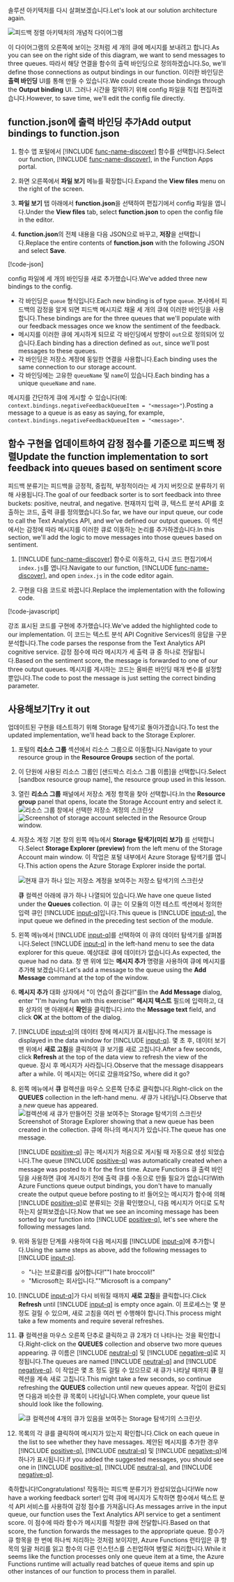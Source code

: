 <span data-ttu-id="412e1-101">솔루션 아키텍처를 다시 살펴보겠습니다.</span><span class="sxs-lookup"><span data-stu-id="412e1-101">Let's look at our solution architecture again.</span></span>

![피드백 정렬 아키텍처의 개념적 다이어그램](../media/proposed-solution.PNG)

<span data-ttu-id="412e1-103">이 다이어그램의 오른쪽에 보이는 것처럼 세 개의 큐에 메시지를 보내려고 합니다.</span><span class="sxs-lookup"><span data-stu-id="412e1-103">As you can see on the right side of this diagram, we want to send messages to three queues.</span></span> <span data-ttu-id="412e1-104">따라서 해당 연결을 함수의 출력 바인딩으로 정의하겠습니다.</span><span class="sxs-lookup"><span data-stu-id="412e1-104">So, we'll define those connections as output bindings in our function.</span></span> <span data-ttu-id="412e1-105">이러한 바인딩은 **출력 바인딩** UI를 통해 만들 수 있습니다.</span><span class="sxs-lookup"><span data-stu-id="412e1-105">We could create those bindings through the **Output binding** UI.</span></span> <span data-ttu-id="412e1-106">그러나 시간을 절약하기 위해 config 파일을 직접 편집하겠습니다.</span><span class="sxs-lookup"><span data-stu-id="412e1-106">However, to save time, we'll edit the config file directly.</span></span>

## <a name="add-output-bindings-to-functionjson"></a><span data-ttu-id="412e1-107">function.json에 출력 바인딩 추가</span><span class="sxs-lookup"><span data-stu-id="412e1-107">Add output bindings to function.json</span></span>

1. <span data-ttu-id="412e1-108">함수 앱 포털에서 [!INCLUDE [func-name-discover](./func-name-discover.md)] 함수를 선택합니다.</span><span class="sxs-lookup"><span data-stu-id="412e1-108">Select our function, [!INCLUDE [func-name-discover](./func-name-discover.md)], in the Function Apps portal.</span></span>

1. <span data-ttu-id="412e1-109">화면 오른쪽에서 **파일 보기** 메뉴를 확장합니다.</span><span class="sxs-lookup"><span data-stu-id="412e1-109">Expand the **View files** menu on the right of the screen.</span></span>

1. <span data-ttu-id="412e1-110">**파일 보기** 탭 아래에서 **function.json**을 선택하여 편집기에서 config 파일을 엽니다.</span><span class="sxs-lookup"><span data-stu-id="412e1-110">Under the **View files** tab, select **function.json** to open the config file in the editor.</span></span>

1. <span data-ttu-id="412e1-111">**function.json**의 전체 내용을 다음 JSON으로 바꾸고, **저장**을 선택합니다.</span><span class="sxs-lookup"><span data-stu-id="412e1-111">Replace the entire contents of **function.json** with the following JSON and select **Save**.</span></span>

[!code-json[](../code/function.json)]

<span data-ttu-id="412e1-112">config 파일에 세 개의 바인딩을 새로 추가했습니다.</span><span class="sxs-lookup"><span data-stu-id="412e1-112">We've added three new bindings to the config.</span></span>

- <span data-ttu-id="412e1-113">각 바인딩은 `queue` 형식입니다.</span><span class="sxs-lookup"><span data-stu-id="412e1-113">Each new binding is of type `queue`.</span></span> <span data-ttu-id="412e1-114">본사에서 피드백의 감정을 알게 되면 피드백 메시지로 채울 세 개의 큐에 이러한 바인딩을 사용합니다.</span><span class="sxs-lookup"><span data-stu-id="412e1-114">These bindings are for the three queues that we'll populate with our feedback messages once we know the sentiment of the feedback.</span></span>
- <span data-ttu-id="412e1-115">메시지를 이러한 큐에 게시하게 되므로 각 바인딩에서 방향이 `out`으로 정의되어 있습니다.</span><span class="sxs-lookup"><span data-stu-id="412e1-115">Each binding has a direction defined as `out`, since we'll post messages to these queues.</span></span>
- <span data-ttu-id="412e1-116">각 바인딩은 저장소 계정에 동일한 연결을 사용합니다.</span><span class="sxs-lookup"><span data-stu-id="412e1-116">Each binding uses the same connection to our storage account.</span></span>
- <span data-ttu-id="412e1-117">각 바인딩에는 고유한 `queueName` 및 `name`이 있습니다.</span><span class="sxs-lookup"><span data-stu-id="412e1-117">Each binding has a unique `queueName` and `name`.</span></span>

<span data-ttu-id="412e1-118">메시지를 간단하게 큐에 게시할 수 있습니다(예: `context.bindings.negativeFeedbackQueueItem = "<message>"`).</span><span class="sxs-lookup"><span data-stu-id="412e1-118">Posting a message to a queue is as easy as saying, for example,  `context.bindings.negativeFeedbackQueueItem = "<message>"`.</span></span>

## <a name="update-the-function-implementation-to-sort-feedback-into-queues-based-on-sentiment-score"></a><span data-ttu-id="412e1-119">함수 구현을 업데이트하여 감정 점수를 기준으로 피드백 정렬</span><span class="sxs-lookup"><span data-stu-id="412e1-119">Update the function implementation to sort feedback into queues based on sentiment score</span></span>

<span data-ttu-id="412e1-120">피드백 분류기는 피드백을 긍정적, 중립적, 부정적이라는 세 가지 버킷으로 분류하기 위해 사용됩니다.</span><span class="sxs-lookup"><span data-stu-id="412e1-120">The goal of our feedback sorter is to sort feedback into three buckets: positive, neutral, and negative.</span></span> <span data-ttu-id="412e1-121">현재까지 입력 큐, 텍스트 분석 API를 호출하는 코드, 출력 큐를 정의했습니다.</span><span class="sxs-lookup"><span data-stu-id="412e1-121">So far, we have our input queue, our code to call the Text Analytics API, and we've defined our output queues.</span></span> <span data-ttu-id="412e1-122">이 섹션에서는 감정에 따라 메시지를 이러한 큐로 이동하는 논리를 추가하겠습니다.</span><span class="sxs-lookup"><span data-stu-id="412e1-122">In this section, we'll add the logic to move messages into those queues based on sentiment.</span></span>

1. <span data-ttu-id="412e1-123">[!INCLUDE [func-name-discover](./func-name-discover.md)] 함수로 이동하고, 다시 코드 편집기에서 `index.js`를 엽니다.</span><span class="sxs-lookup"><span data-stu-id="412e1-123">Navigate to our function, [!INCLUDE [func-name-discover](./func-name-discover.md)], and open `index.js` in the code editor again.</span></span>

1. <span data-ttu-id="412e1-124">구현을 다음 코드로 바꿉니다.</span><span class="sxs-lookup"><span data-stu-id="412e1-124">Replace the implementation with the following code.</span></span>

[!code-javascript[](../code/discover-sentiment+sort.js?highlight=26-48)]

<span data-ttu-id="412e1-125">강조 표시된 코드를 구현에 추가했습니다.</span><span class="sxs-lookup"><span data-stu-id="412e1-125">We've added the highlighted code to our implementation.</span></span> <span data-ttu-id="412e1-126">이 코드는 텍스트 분석 API Cognitive Services의 응답을 구문 분석합니다.</span><span class="sxs-lookup"><span data-stu-id="412e1-126">The code parses the response from the Text Analytics API cognitive service.</span></span> <span data-ttu-id="412e1-127">감정 점수에 따라 메시지가 세 출력 큐 중 하나로 전달됩니다.</span><span class="sxs-lookup"><span data-stu-id="412e1-127">Based on the sentiment score, the message is forwarded to one of our three output queues.</span></span> <span data-ttu-id="412e1-128">메시지를 게시하는 코드는 올바른 바인딩 매개 변수를 설정할 뿐입니다.</span><span class="sxs-lookup"><span data-stu-id="412e1-128">The code to post the message is just setting the correct binding parameter.</span></span>

## <a name="try-it-out"></a><span data-ttu-id="412e1-129">사용해보기</span><span class="sxs-lookup"><span data-stu-id="412e1-129">Try it out</span></span>

<span data-ttu-id="412e1-130">업데이트된 구현을 테스트하기 위해 Storage 탐색기로 돌아가겠습니다.</span><span class="sxs-lookup"><span data-stu-id="412e1-130">To test the updated implementation, we'll head back to the Storage Explorer.</span></span>

1. <span data-ttu-id="412e1-131">포털의 **리소스 그룹** 섹션에서 리소스 그룹으로 이동합니다.</span><span class="sxs-lookup"><span data-stu-id="412e1-131">Navigate to your resource group in the **Resource Groups** section of the portal.</span></span>

1. <span data-ttu-id="412e1-132">이 단원에 사용된 리소스 그룹인 <rgn>[샌드박스 리소스 그룹 이름]</rgn>을 선택합니다.</span><span class="sxs-lookup"><span data-stu-id="412e1-132">Select <rgn>[sandbox resource group name]</rgn>, the resource group used in this lesson.</span></span>

1. <span data-ttu-id="412e1-133">열린 **리소스 그룹** 패널에서 저장소 계정 항목을 찾아 선택합니다.</span><span class="sxs-lookup"><span data-stu-id="412e1-133">In the **Resource group** panel that opens, locate the Storage Account entry and select it.</span></span>
    <span data-ttu-id="412e1-134">![리소스 그룹 창에서 선택한 저장소 계정의 스크린샷](../media/select-storage-account.png)</span><span class="sxs-lookup"><span data-stu-id="412e1-134">![Screenshot of storage account selected in the Resource Group window.](../media/select-storage-account.png)</span></span>

1. <span data-ttu-id="412e1-135">저장소 계정 기본 창의 왼쪽 메뉴에서 **Storage 탐색기(미리 보기)** 를 선택합니다.</span><span class="sxs-lookup"><span data-stu-id="412e1-135">Select **Storage Explorer (preview)** from the left menu of the Storage Account main window.</span></span> <span data-ttu-id="412e1-136">이 작업은 포털 내부에서 Azure Storage 탐색기를 엽니다.</span><span class="sxs-lookup"><span data-stu-id="412e1-136">This action opens the Azure Storage Explorer inside the portal.</span></span>

    ![현재 큐가 하나 있는 저장소 계정을 보여주는 저장소 탐색기의 스크린샷](../media/storage-explorer-menu-inputq.png)

    <span data-ttu-id="412e1-138">**큐** 컬렉션 아래에 큐가 하나 나열되어 있습니다.</span><span class="sxs-lookup"><span data-stu-id="412e1-138">We have one queue listed under the **Queues** collection.</span></span> <span data-ttu-id="412e1-139">이 큐는 이 모듈의 이전 테스트 섹션에서 정의한 입력 큐인 [!INCLUDE [input-q](./q-name-input.md)]입니다.</span><span class="sxs-lookup"><span data-stu-id="412e1-139">This queue is [!INCLUDE [input-q](./q-name-input.md)], the input queue we defined in the preceding test section of the module.</span></span>        

1. <span data-ttu-id="412e1-140">왼쪽 메뉴에서 [!INCLUDE [input-q](./q-name-input.md)]를 선택하여 이 큐의 데이터 탐색기를 살펴봅니다.</span><span class="sxs-lookup"><span data-stu-id="412e1-140">Select [!INCLUDE [input-q](./q-name-input.md)] in the left-hand menu to see the data explorer for this queue.</span></span> <span data-ttu-id="412e1-141">예상대로 큐에 데이터가 없습니다.</span><span class="sxs-lookup"><span data-stu-id="412e1-141">As expected, the queue had no data.</span></span> <span data-ttu-id="412e1-142">창 맨 위에 있는 **메시지 추가** 명령을 사용하여 큐에 메시지를 추가해 보겠습니다.</span><span class="sxs-lookup"><span data-stu-id="412e1-142">Let's add a message to the queue using the **Add Message** command at the top of the window.</span></span>

1. <span data-ttu-id="412e1-143">**메시지 추가** 대화 상자에서 "이 연습이 즐겁다!"를</span><span class="sxs-lookup"><span data-stu-id="412e1-143">In the **Add Message** dialog, enter "I'm having fun with this exercise!"</span></span> <span data-ttu-id="412e1-144">**메시지 텍스트** 필드에 입력하고, 대화 상자의 맨 아래에서 **확인**을 클릭합니다.</span><span class="sxs-lookup"><span data-stu-id="412e1-144">into the **Message text** field, and click **OK** at the bottom of the dialog.</span></span>

1. <span data-ttu-id="412e1-145">[!INCLUDE [input-q](./q-name-input.md)]의 데이터 창에 메시지가 표시됩니다.</span><span class="sxs-lookup"><span data-stu-id="412e1-145">The message is displayed in the data window for [!INCLUDE [input-q](./q-name-input.md)].</span></span> <span data-ttu-id="412e1-146">몇 초 후, 데이터 보기 맨 위에서 **새로 고침**을 클릭하여 큐 보기를 새로 고칩니다.</span><span class="sxs-lookup"><span data-stu-id="412e1-146">After a few seconds, click **Refresh** at the top of the data view to refresh the view of the queue.</span></span> <span data-ttu-id="412e1-147">잠시 후 메시지가 사라집니다.</span><span class="sxs-lookup"><span data-stu-id="412e1-147">Observe that the message disappears after a while.</span></span> <span data-ttu-id="412e1-148">이 메시지는 어디로 갔을까요?</span><span class="sxs-lookup"><span data-stu-id="412e1-148">So, where did it go?</span></span>

1. <span data-ttu-id="412e1-149">왼쪽 메뉴에서 **큐** 컬렉션을 마우스 오른쪽 단추로 클릭합니다.</span><span class="sxs-lookup"><span data-stu-id="412e1-149">Right-click on the **QUEUES** collection in the left-hand menu.</span></span> <span data-ttu-id="412e1-150">*새* 큐가 나타납니다.</span><span class="sxs-lookup"><span data-stu-id="412e1-150">Observe that a *new* queue has appeared.</span></span>
    <span data-ttu-id="412e1-151">![컬렉션에 새 큐가 만들어진 것을 보여주는 Storage 탐색기의 스크린샷</span><span class="sxs-lookup"><span data-stu-id="412e1-151">![Screenshot of Storage Explorer showing that a new queue has been created in the collection.</span></span> <span data-ttu-id="412e1-152">큐에 하나의 메시지가 있습니다.](../media/sa-new-output-q.png)</span><span class="sxs-lookup"><span data-stu-id="412e1-152">The queue has one message.](../media/sa-new-output-q.png)</span></span>

    <span data-ttu-id="412e1-153">[!INCLUDE [positive-q](./q-name-positive.md)] 큐는 메시지가 처음으로 게시될 때 자동으로 생성 되었습니다.</span><span class="sxs-lookup"><span data-stu-id="412e1-153">The queue [!INCLUDE [positive-q](./q-name-positive.md)] was automatically created when a message was posted to it for the first time.</span></span> <span data-ttu-id="412e1-154">Azure Functions 큐 출력 바인딩을 사용하면 큐에 게시하기 전에 출력 큐를 수동으로 만들 필요가 없습니다!</span><span class="sxs-lookup"><span data-stu-id="412e1-154">With Azure Functions queue output bindings, you don't have to manually create the output queue before posting to it!</span></span> <span data-ttu-id="412e1-155">들어오는 메시지가 함수에 의해 [!INCLUDE [positive-q](./q-name-positive.md)]로 분류되는 것을 확인했으니, 다음 메시지가 어디로 도착하는지 살펴보겠습니다.</span><span class="sxs-lookup"><span data-stu-id="412e1-155">Now that we see an incoming message has been sorted by our function into [!INCLUDE [positive-q](./q-name-positive.md)], let's see where the following messages land.</span></span>    

1. <span data-ttu-id="412e1-156">위와 동일한 단계를 사용하여 다음 메시지를 [!INCLUDE [input-q](./q-name-input.md)]에 추가합니다.</span><span class="sxs-lookup"><span data-stu-id="412e1-156">Using the same steps as above, add the following messages to [!INCLUDE [input-q](./q-name-input.md)].</span></span>

    - <span data-ttu-id="412e1-157">"나는 브로콜리를 싫어합니다!"</span><span class="sxs-lookup"><span data-stu-id="412e1-157">"I hate broccoli!"</span></span>
    - <span data-ttu-id="412e1-158">"Microsoft는 회사입니다."</span><span class="sxs-lookup"><span data-stu-id="412e1-158">"Microsoft is a company"</span></span>

1. <span data-ttu-id="412e1-159">[!INCLUDE [input-q](./q-name-input.md)]가 다시 비워질 때까지 **새로 고침**을 클릭합니다.</span><span class="sxs-lookup"><span data-stu-id="412e1-159">Click **Refresh** until [!INCLUDE [input-q](./q-name-input.md)] is empty once again.</span></span> <span data-ttu-id="412e1-160">이 프로세스는 몇 분 정도 걸릴 수 있으며, 새로 고침을 여러 번 수행해야 합니다.</span><span class="sxs-lookup"><span data-stu-id="412e1-160">This process might take a few moments and require several refreshes.</span></span>

1. <span data-ttu-id="412e1-161">**큐** 컬렉션을 마우스 오른쪽 단추로 클릭하고 큐 2개가 더 나타나는 것을 확인합니다.</span><span class="sxs-lookup"><span data-stu-id="412e1-161">Right-click on the **QUEUES** collection and observe two more queues appearing.</span></span> <span data-ttu-id="412e1-162">큐 이름은 [!INCLUDE [neutral-q](./q-name-neutral.md)] 및 [!INCLUDE [negative-q](./q-name-negative.md)]로 지정됩니다.</span><span class="sxs-lookup"><span data-stu-id="412e1-162">The queues are named [!INCLUDE [neutral-q](./q-name-neutral.md)] and [!INCLUDE [negative-q](./q-name-negative.md)].</span></span> <span data-ttu-id="412e1-163">이 작업은 몇 초 정도 걸릴 수 있으므로 새 큐가 나타날 때까지 **큐** 컬렉션을 계속 새로 고칩니다.</span><span class="sxs-lookup"><span data-stu-id="412e1-163">This might take a few seconds, so continue refreshing the **QUEUES** collection until new queues appear.</span></span> <span data-ttu-id="412e1-164">작업이 완료되면 다음과 비슷한 큐 목록이 나타납니다.</span><span class="sxs-lookup"><span data-stu-id="412e1-164">When complete, your queue list should look like the following.</span></span>

    ![큐 컬렉션에 4개의 큐가 있음을 보여주는 Storage 탐색기의 스크린샷.](../media/sa-final-q-list.png)

1. <span data-ttu-id="412e1-166">목록의 각 큐를 클릭하여 메시지가 있는지 확인합니다.</span><span class="sxs-lookup"><span data-stu-id="412e1-166">Click on each queue in the list to see whether they have messages.</span></span> <span data-ttu-id="412e1-167">제안된 메시지를 추가한 경우 [!INCLUDE [positive-q](./q-name-positive.md)], [!INCLUDE [neutral-q](./q-name-neutral.md)] 및 [!INCLUDE [negative-q](./q-name-negative.md)]에 하나가 표시됩니다.</span><span class="sxs-lookup"><span data-stu-id="412e1-167">If you added the suggested messages, you should see one in [!INCLUDE [positive-q](./q-name-positive.md)], [!INCLUDE [neutral-q](./q-name-neutral.md)], and [!INCLUDE [negative-q](./q-name-negative.md)].</span></span>

<span data-ttu-id="412e1-168">축하합니다!</span><span class="sxs-lookup"><span data-stu-id="412e1-168">Congratulations!</span></span> <span data-ttu-id="412e1-169">작동하는 피드백 분류기가 완성되었습니다!</span><span class="sxs-lookup"><span data-stu-id="412e1-169">We now have a working feedback sorter!</span></span> <span data-ttu-id="412e1-170">입력 큐에 메시지가 도착하면 함수에서 텍스트 분석 API 서비스를 사용하여 감정 점수를 가져옵니다.</span><span class="sxs-lookup"><span data-stu-id="412e1-170">As messages arrive in the input queue, our function uses the Text Analytics API service to get a sentiment score.</span></span> <span data-ttu-id="412e1-171">이 점수에 따라 함수가 메시지를 적절한 큐에 전달합니다.</span><span class="sxs-lookup"><span data-stu-id="412e1-171">Based on that score, the function forwards the messages to the appropriate queue.</span></span> <span data-ttu-id="412e1-172">함수가 큐 항목을 한 번에 하나씩 처리하는 것처럼 보이지만, Azure Functions 런타임은 큐 항목의 일괄 처리를 읽고 함수의 다른 인스턴스를 스핀업하여 병렬로 처리합니다.</span><span class="sxs-lookup"><span data-stu-id="412e1-172">While it seems like the function processes only one queue item at a time, the Azure Functions runtime will actually read batches of queue items and spin up other instances of our function to process them in parallel.</span></span>